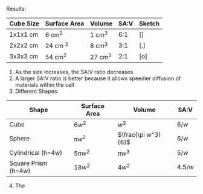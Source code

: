 Results:

| Cube Size | Surface Area | Volume    | SA:V | Sketch |
| --------- | ------------ | --------- | ---- | ------ |
| 1x1x1 cm  | 6 cm$^2$     | 1 cm$^3$  | 6:1  | \[\]   |
| 2x2x2 cm  | 24 cm $^2$   | 8 cm$^3$  | 3:1  | \[.\]  |
| 3x3x3 cm  | 54 cm$^2$    | 27 cm$^3$ | 2:1  | \[o\]  |

1. As the size increases, the SA:V ratio decreases
2. A larger SA:V ratio is better because it allows speedier diffusion of materials within the cell
3. Different Shapes:

| Shape               | Surface Area | Volume              | SA:V  |
| ------------------- | ------------ | ------------------- | ----- |
| Cube                | $6w^2$       | $w^3$               | $6/w$ |
| Sphere              | $\pi w^2$    | $\frac{\pi w^3}{6}$ | $6/w$ |
| Cylindrical (h=4w)  | $5\pi w^2$   | $\pi w^3$           | $5/w$ |
| Square Prism (h=4w) | $18w^2$      | $4w^2$              | $4.5/w$      |

4. The 